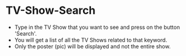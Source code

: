 # TV-Show-Search
- Type in the TV Show that you want to see and press on the button 'Search'.
- You will get a list of all the TV Shows related to that keyword.
- Only the poster (pic) will be displayed and not the entire show.
